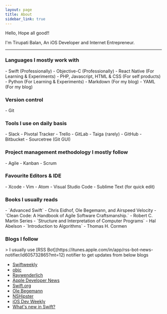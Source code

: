 ```yaml
---
layout: page
title: About
sidebar_link: true
---
```


Hello, Hope all good!!

I'm Tirupati Balan, An iOS Developer and Internet Entrepreneur.

<!-- <p class="message">
  Well, I said iOS Developer because I spend a lot of my professional time by developing iOS apps specially in Objective-C (now swift) and Internet Entrepreneur may be because I've actively worked on or say love to work or love to manage or love to build something useful (apps or sites) in this internet-dependent world.
</p>
As an iOS Developer, I've built around 40+ apps for clients via freelancing, direct clients and my agencies tenure.

As an Internet Entrepreneur, have executed dozens of apps for end users.

[Check out my project work](/category/projects) -->

---

<h3>Languages I mostly work with</h3>
- Swift (Professionally)
- Objective-C (Professionally)
- React Native (For Learning & Experiments)
- PHP, Javascript, HTML & CSS (For self products)
- Python (For Learning & Experiments)
- Markdown (For my blog)
- YAML (For my blog)

<h3>Version control</h3>
- Git

<h3>Tools I use on daily basis</h3>
- Slack
- Pivotal Tracker
- Trello
- GitLab
- Taiga (rarely)
- GitHub
- Bitbucket
- Sourcetree (Git GUI)

<h3>Project management methodology I mostly follow</h3>
- Agile
- Kanban
- Scrum

<h3>Favourite Editors & IDE</h3>
- Xcode
- Vim
- Atom
- Visual Studio Code
- Sublime Text (for quick edit)

<h3>Books I usually reads</h3>
- `Advanced Swift` - Chris Eidhof, Ole Begemann, and Airspeed Velocity
- `Clean Code: A Handbook of Agile Software Craftsmanship.` - Robert C. Martin Series
- `Structure and Interpretation of Computer Programs` - Hal Abelson
- `Introduction to Algorithms` - Thomas H. Cormen

<h3>Blogs I follow</h3>
> I usually use [RSS Bot](https://itunes.apple.com/in/app/rss-bot-news-notifier/id605732865?mt=12) notifier to get updates from below blogs

- [Swiftweekly](https://digest.swiftweekly.com)
- [objc](https://www.objc.io/blog)
- [Raywenderlich](https://www.raywenderlich.com)
- [Apple Developer News](https://www.raywenderlich.com)
- [Swift.org](https://swift.org/blog)
- [Ole Begemann](https://oleb.net/blog)
- [NSHipster](https://nshipster.com)
- [iOS Dev Weekly](https://iosdevweekly.com)
- [What's new in Swift?](https://www.whatsnewinswift.com)

<!-- 
<h4>@quickupdate [April 2018]</h4>
> For the right opportunity I am definitely willing to relocate in London, US, Dubai, Thailand or any suitable country for work if any one of you ready to sponsor my visa for that country. Basically want both change and challenge (Want to work under good full stack influencer or say tech lead or say a good mentor). I've been working alone for about last 3 years, now seriously I want to get out of this.  -->
